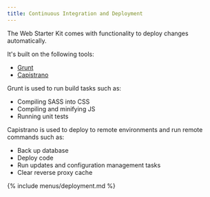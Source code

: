 ```yaml
---
title: Continuous Integration and Deployment
---
```


The Web Starter Kit comes with functionality to deploy changes
automatically.

It's built on the following tools:

-   [Grunt](http://gruntjs.com)
-   [Capistrano](http://capistranorb.com/)

Grunt is used to run build tasks such as:

-   Compiling SASS into CSS
-   Compiling and minifying JS
-   Running unit tests

Capistrano is used to deploy to remote environments and run remote
commands such as:

-   Back up database
-   Deploy code
-   Run updates and configuration management tasks
-   Clear reverse proxy cache

{% include menus/deployment.md %}
